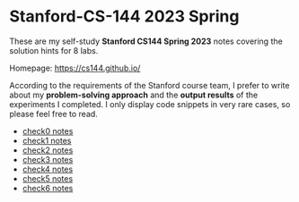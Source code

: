 # Stanford-CS-144 2023 Spring

These are my self-study **Stanford CS144 Spring 2023** notes covering the solution hints for 8 labs.

Homepage: https://cs144.github.io/

According to the requirements of the Stanford course team, I prefer to write about my **problem-solving approach** and the **output results** of the experiments I completed. I only display code snippets in very rare cases, so please feel free to read.

- [check0 notes](check0-byte-stream/README.md)
- [check1 notes](check1-reassembler/README.md)
- [check2 notes](check2-tcp-receiver/README.md)
- [check3 notes](check3-tcp-sender/README.md)
- [check4 notes](check4-arp/README.md)
- [check5 notes](check5-ip-router/README.md)
- [check6 notes](check6-network/README.md)